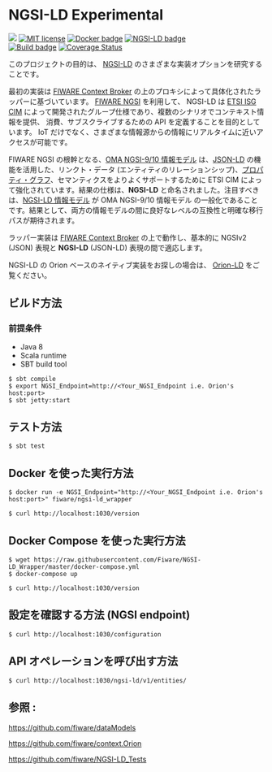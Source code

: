 # NGSI-LD Experimental

[![](https://nexus.lab.fiware.org/repository/raw/public/badges/chapters/core.svg)](https://www.fiware.org/developers/catalogue/)
[![MIT license][license-image]][license-url]
[![Docker badge](https://img.shields.io/docker/pulls/fiware/ngsi-ld_wrapper.svg)](https://hub.docker.com/r/fiware/ngsi-ld_wrapper/)
[![NGSI-LD badge](https://img.shields.io/badge/NGSI-LD-red.svg)](https://www.etsi.org/deliver/etsi_gs/CIM/001_099/009/01.01.01_60/gs_CIM009v010101p.pdf)
<br/>
[![Build badge](https://img.shields.io/travis/FIWARE/NGSI-LD_Experimental.svg?branch=master "Travis build status")](https://travis-ci.org/FIWARE/NGSI-LD_Experimental/?branch=master)
[![Coverage Status](https://coveralls.io/repos/github/Fiware/NGSI-LD_Experimental/badge.svg?branch=master)](https://coveralls.io/github/Fiware/NGSI-LD_Experimental?branch=master)

このプロジェクトの目的は、
[NGSI-LD](https://www.etsi.org/deliver/etsi_gs/CIM/001_099/009/01.01.01_60/gs_CIM009v010101p.pdf)
のさまざまな実装オプションを研究することです。

最初の実装は [FIWARE Context Broker](https://github.com/fiware/context.Orion)
の上のプロキシによって具体化されたラッパーに基づいています。
[FIWARE NGSI](http://fiware.github.io/specifications/ngsiv2/latest/) を利用して、
NGSI-LD は [ETSI ISG CIM](https://portal.etsi.org/tb.aspx?tbid=854&SubTB=854)
によって開発されたグループ仕様であり、複数のシナリオでコンテキスト情報を提供、
消費、サブスクライブするための API を定義することを目的としています。
IoT だけでなく、さまざまな情報源からの情報にリアルタイムに近いアクセスが可能です。

FIWARE NGSI の根幹となる、[OMA NGSI-9/10 情報モデル](https://forge.fiware.org/plugins/mediawiki/wiki/fiware/index.php/NGSI-9/NGSI-10_information_model) は、[JSON-LD](https://json-ld.org/primer/latest/) の機能を活用した、リンクト・データ (エンティティのリレーションシップ)、[プロパティ・グラフ](https://neo4j.com/lp/book-graph-databases/)、セマンティクスをよりよくサポートするために ETSI CIM によって強化されています。結果の仕様は、**NGSI-LD** と命名されました。注目すべきは、[NGSI-LD 情報モデル](doc.ja/NGSI-LD_Information_Model.md) が OMA NGSI-9/10 情報モデル の一般化であることです。結果として、両方の情報モデルの間に良好なレベルの互換性と明確な移行パスが期待されます。

ラッパー実装は [FIWARE Context Broker](https://github.com/fiware/context.Orion)
の上で動作し、基本的に NGSIv2 (JSON) 表現と **NGSI-LD** (JSON-LD)
表現の間で適応します。

NGSI-LD の Orion ベースのネイティブ実装をお探しの場合は、
[Orion-LD](https://github.com/fiware/context.Orion-LD) をご覧ください。

## ビルド方法

### 前提条件

* Java 8
* Scala runtime
* SBT build tool

```console
$ sbt compile
$ export NGSI_Endpoint=http://<Your_NGSI_Endpoint i.e. Orion's host:port>
$ sbt jetty:start
```

## テスト方法

```console
$ sbt test
```

## Docker を使った実行方法

```console
$ docker run -e NGSI_Endpoint="http://<Your_NGSI_Endpoint i.e. Orion's host:port>" fiware/ngsi-ld_wrapper

$ curl http://localhost:1030/version
```

## Docker Compose を使った実行方法

```console
$ wget https://raw.githubusercontent.com/Fiware/NGSI-LD_Wrapper/master/docker-compose.yml
$ docker-compose up

$ curl http://localhost:1030/version
```

## 設定を確認する方法 (NGSI endpoint)

```console
$ curl http://localhost:1030/configuration
```

## API オペレーションを呼び出す方法

```console
$ curl http://localhost:1030/ngsi-ld/v1/entities/
```

## 参照 :

https://github.com/fiware/dataModels

https://github.com/fiware/context.Orion

https://github.com/fiware/NGSI-LD_Tests

[license-image]: https://opensource.org/licenses/MIT
[license-url]: LICENSE
